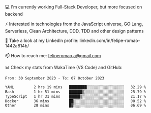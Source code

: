 💻 I'm currently working Full-Stack Developer, but more focused on backend

⚡ Interested in technologies from the JavaScript universe, GO Lang, Serverless, Clean Architecture, DDD, TDD and other design patterns

👥 Take a look at my LinkedIn profile: linkedin.com/in/felipe-romao-1442a814b/

📫 How to reach me: feliperomao.a@gmail.com

📊 Check my stats from WakaTime (VS Code) and GitHub:

<!--START_SECTION:waka-->

```txt
From: 30 September 2023 - To: 07 October 2023

YAML         2 hrs 19 mins   ████████░░░░░░░░░░░░░░░░░   32.29 %
Bash         1 hr 51 mins    ██████▒░░░░░░░░░░░░░░░░░░   25.79 %
TypeScript   1 hr 31 mins    █████▒░░░░░░░░░░░░░░░░░░░   21.17 %
Docker       36 mins         ██░░░░░░░░░░░░░░░░░░░░░░░   08.52 %
Other        28 mins         █▓░░░░░░░░░░░░░░░░░░░░░░░   06.69 %
```

<!--END_SECTION:waka-->
